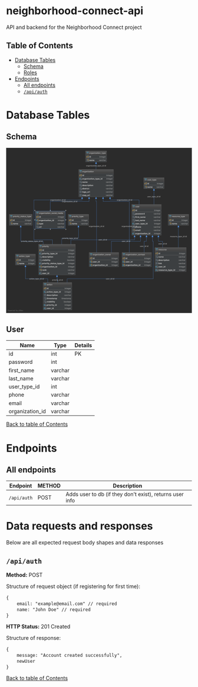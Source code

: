 # neighborhood-connect-api

API and backend for the Neighborhood Connect project

## Table of Contents

- [Database Tables](#database-tables)
  - [Schema](#schema)
  - [Roles](#roles)
- [Endpoints](#endpoints)
  - [All endpoints](#all-endpoints)
  - [`/api/auth`](#apiauth)

# Database Tables

## Schema

![Schema Table](visualization.png)

## User

| Name            | Type    | Details |
| --------------- | ------- | ------- |
| id              | int     | PK      |
| password        | int     |         |
| first_name      | varchar |         |
| last_name       | varchar |         |
| user_type_id    | int     |         |
| phone           | varchar |         |
| email           | varchar |         |
| organization_id | varchar |         |

[Back to table of Contents](#table-of-contents)

# Endpoints

## All endpoints

| Endpoint    | METHOD | Description                                              |
| ----------- | ------ | -------------------------------------------------------- |
| `/api/auth` | POST   | Adds user to db (if they don't exist), returns user info |

# Data requests and responses

Below are all expected request body shapes and data responses

## `/api/auth`

**Method:** POST

Structure of request object (if registering for first time):

```
{
    email: "example@email.com" // required
    name: "John Doe" // required
}
```

**HTTP Status:** 201 Created

Structure of response:

```
{
    message: "Account created successfully",
    newUser
}
```

[Back to table of Contents](#table-of-contents)
